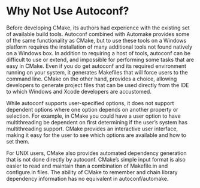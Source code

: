 # Why Not Use Autoconf?
Before developing CMake, its authors had experience with the existing set of available build tools. Autoconf combined with Automake provides some of the same functionality as CMake, but to use these tools on a Windows platform requires the installation of many additional tools not found natively on a Windows box. In addition to requiring a host of tools, autoconf can be difficult to use or extend, and impossible for performing some tasks that are easy in CMake. Even if you do get autoconf and its required environment running on your system, it generates Makefiles that will force users to the command line. CMake on the other hand, provides a choice, allowing developers to generate project files that can be used directly from the IDE to which Windows and Xcode developers are accustomed.

While autoconf supports user-specified options, it does not support dependent options where one option depends on another property or selection. For example, in CMake you could have a user option to have multithreading be dependent on first determining if the user’s system has multithreading support. CMake provides an interactive user interface, making it easy for the user to see which options are available and how to set them.

For UNIX users, CMake also provides automated dependency generation that is not done directly by autoconf. CMake’s simple input format is also easier to read and maintain than a combination of Makefile.in and configure.in files. The ability of CMake to remember and chain library dependency information has no equivalent in autoconf/automake.

